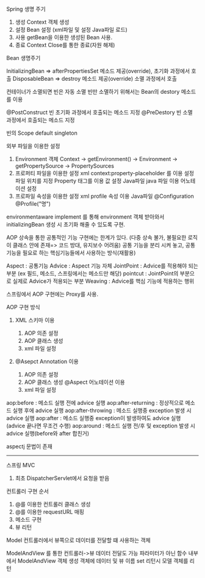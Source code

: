Spring 생명 주기
1. 생성
    Context 객체 생성
2. 설정
    Bean 설정 (xml파일 및 설정 Java파일 로드)
3. 사용
    getBean을 이용한 생성된 Bean 사용.
4. 종료
    Context Close를 통한 종료(자원 해제)


Bean 생명주기

InitializingBean => afterPropertiesSet 메소드 제공(override), 초기화 과정에서 호출
DisposableBean => destroy 메소드 제공(override)
소멸 과정에서 호출

컨테이너가 소멸되면 빈은 자동 소멸
빈만 소멸하기 위해서는 Bean의 destory 메소드를 이용


@PostConstruct
빈 초기화 과정에서 호출되는 메소드 지정
@PreDestory
빈 소멸 과정에서 호출되는 메소드 지정

빈의 Scope
default singleton





외부 파일을 이용한 설정
1. Environment 객체
  Context -> getEnvironment() -> Environment -> getPropertySource -> PropertySources
2. 프로퍼티 파일을 이용한 설정
xml
  context:property-placeholder 를 이용 설정 파일 위치를 지정
  Property 태그를 이용 값 설정
Java파일
  java 파일 이용
  어노테이션 설정
3. 프로파일 속성을 이용한 설정
  xml
    profile 속성 이용
  Java파일
    @Configuration
    @Profile("명")





environmentaware implement 를 통해 environment 객체 받아와서
initializingBean 생성 시 초기화 해줄 수 있도록 구현.




AOP
상속을 통한 공통적인 기능 구현에는 한계가 있다.
(다중 상속 불가, 불필요한 로직이 클래스 안에 존재=> 코드 방대, 유지보수 어려움)
공통 기능을 분리 시켜 놓고, 공통 기능을 필요로 하는 핵심기능들에서 사용하는 방식(재활용)

Aspect : 공통기능
Advice : Aspect 기능 자체
JointPoint : Advice를 적용해야 되는 부분 (ex 필드, 메소드, 스프링에서는 메소드만 해당)
pointcut : JointPoint의 부분으로 실제로 Advice가 적용되는 부분
Weaving : Advice를 핵심 기능에 적용하는 행위


스프링에서 AOP 구현에는 Proxy를 사용.

AOP 구현 방식
1. XML 스키마 이용
    1) AOP 의존 설정
    2) AOP 클래스 생성
    3) xml 파일 설정

2. @Asepct Annotation 이용
    1) AOP 의존 설정
    2) AOP 클래스 생성
        @Aspect 어노테이션 이용
    3) xml 파일 설정

aop:before : 메소드 실행 전에 advice 실행
aop:after-returning : 정상적으로 메소드 실행 후에 advice 실행
aop:after-throwing : 메소드 실행중 exception 발생 시 advice 실행
aop:after : 메소드 실행중 exception이 발생하여도 advice 실행(advice 끝나면 무조건 수행)
aop:around : 메소드 실행 전/후 및 exception 발생 시 advice 실행(before와 after 합친거)


aspectj 문법이 존재



***
스프링 MVC
1. 최초 DispatcherServlet에서 요청을 받음



컨트롤러 구현 순서
1. @를 이용한 컨트롤러 클래스 생성
2. @를 이용한 requestURL 매핑
3. 메소드 구현
4. 뷰 리턴


Model
컨트롤러에서 뷰쪽으로 데이터를 전달할 떄 사용하는 객체

ModelAndView 를 통한 컨트롤러->뷰 데이터 전달도 가능
파라미터가 아닌 함수 내부에서 ModelAndView 객체 생성
객체에 데이터 및 뷰 이름 set
리턴시 모델 객체를 리턴
